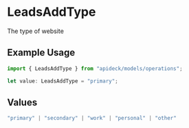 # LeadsAddType

The type of website

## Example Usage

```typescript
import { LeadsAddType } from "apideck/models/operations";

let value: LeadsAddType = "primary";
```

## Values

```typescript
"primary" | "secondary" | "work" | "personal" | "other"
```